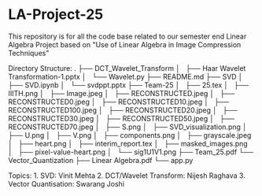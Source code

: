 # LA-Project-25
This repository is for all the code base related to our semester end Linear Algebra Project based on "Use of Linear Algebra in Image Compression Techniques"

Directory Structure:
    .
    ├── DCT_Wavelet_Transform
    │   ├── Haar Wavelet Transformation-1.pptx
    │   └── Wavelet.py
    ├── README.md
    ├── SVD
    │   ├── SVD.ipynb
    │   └── svdppt.pptx
    ├── Team-25
    │   ├── 25.tex
    │   ├── IIITH.png
    │   ├── Image.jpeg
    │   ├── RECONSTRUCTED.jpeg
    │   ├── RECONSTRUCTED0.jpeg
    │   ├── RECONSTRUCTED10.jpeg
    │   ├── RECONSTRUCTED100.jpeg
    │   ├── RECONSTRUCTED20.jpeg
    │   ├── RECONSTRUCTED30.jpeg
    │   ├── RECONSTRUCTED50.jpeg
    │   ├── RECONSTRUCTED70.jpeg
    │   ├── S.png
    │   ├── SVD_visualization.png
    │   ├── U.png
    │   ├── V.png
    │   ├── components.png
    │   ├── grayscale.jpeg
    │   ├── heart.png
    │   ├── interim_report.tex
    │   ├── masked_images.png
    │   ├── pixel-value-heart.png
    │   └── sig1U1V1.png
    ├── Team_25.pdf
    └── Vector_Quantization
        ├── Linear Algebra.pdf
        └── app.py

Topics:
    1. SVD: Vinit Mehta
    2. DCT/Wavelet Transform: Nijesh Raghava
    3. Vector Quantisation: Swarang Joshi